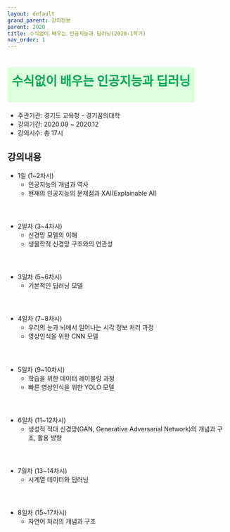 ```yaml
---
layout: default
grand_parent: 강의정보
parent: 2020
title: 수식없이 배우는 인공지능과 딥러닝(2020-1학기)
nav_order: 1
---
```


# <span style="display:inline-block; height:60px; padding:10px; color:#00AA55; background-color:#DDFFDD;">**수식없이 배우는 인공지능과 딥러닝**</span>
- 주관기관: 경기도 교육청 - 경기꿈의대학
- 강의기간: 2020.09 ~ 2020.12
- 강의시수: 총 17시

## 강의내용
- 1일 (1~2차시)
    - 인공지능의 개념과 역사
    - 현재의 인공지능의 문제점과 XAI(Explainable AI)
#### <br>
- 2일차 (3~4차시)
    - 신경망 모델의 이해
    - 생물학적 신경망 구조와의 연관성
#### <br>
- 3일차 (5~6차시)
    - 기본적인 딥러닝 모델
#### <br>
- 4일차 (7~8차시)
    - 우리의 눈과 뇌에서 일어나는 시각 정보 처리 과정
    - 영상인식을 위한 CNN 모델
#### <br>
- 5일차 (9~10차시)
    - 학습을 위한 데이터 레이블링 과정
    - 빠른 영상인식을 위한 YOLO 모델
#### <br>
- 6일차 (11~12차시)
    - 생성적 적대 신경망(GAN, Generative Adversarial Network)의 개념과 구조, 활용 방향 
#### <br>
- 7일차 (13~14차시)
    - 시계열 데이터와 딥러닝 
#### <br>
- 8일차 (15~17차시)
    - 자연어 처리의 개념과 구조
